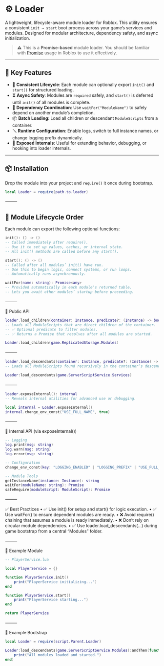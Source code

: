 # ⚙️ Loader

A lightweight, lifecycle-aware module loader for Roblox. This utility ensures a consistent `init → start` boot process across your game’s services and modules. Designed for modular architecture, dependency safety, and async initialization.

> ⚠️ This is a **Promise-based** module loader. You should be familiar with [Promise](https://roblox.github.io/promises/) usage in Roblox to use it effectively.

---

## 🚀 Key Features

- 🔁 **Consistent Lifecycle**: Each module can optionally export `init()` and `start()` for structured loading.
- ⏳ **Async Safety**: Modules are `required` safely, and `start()` is deferred until `init()` of all modules is complete.
- 🧩 **Dependency Coordination**: Use `waitFor("ModuleName")` to safely depend on another module’s completion.
- 📦 **Batch Loading**: Load all children or descendant `ModuleScripts` from a container.
- 🪛 **Runtime Configuration**: Enable logs, switch to full instance names, or change logging prefix dynamically.
- 🧪 **Exposed Internals**: Useful for extending behavior, debugging, or hooking into loader internals.

---

## 📦 Installation

Drop the module into your project and `require()` it once during bootstrap.

```lua
local Loader = require(path.to.loader)
```

⸻

## 📜 Module Lifecycle Order

Each module can export the following optional functions:

```lua
init(): () -> ()
-- Called immediately after require().
-- Use it to set up values, caches, or internal state.
-- All init() methods are called before any start().
```

```lua
start(): () -> ()
-- Called after all modules’ init() have run.
-- Use this to begin logic, connect systems, or run loops.
-- Automatically runs asynchronously.
```

```lua
waitFor(name: string): Promise<any>
-- Provided automatically in each module’s returned table.
-- Lets you await other modules’ startup before proceeding.
```

⸻

🧩 Public API

```lua
loader.load_children(container: Instance, predicate?: (Instance) -> boolean): Promise<boolean>
-- Loads all ModuleScripts that are direct children of the container.
-- ✅ Optional predicate to filter modules.
-- ✅ Returns a Promise that resolves after all modules are started.
```

```lua
Loader:load_children(game.ReplicatedStorage.Modules)
```

⸻

```lua
loader.load_descendants(container: Instance, predicate?: (Instance) -> boolean): Promise<boolean>
-- Loads all ModuleScripts found recursively in the container’s descendants.
```

```lua
Loader:load_descendants(game.ServerScriptService.Services)
```

⸻

```lua
loader.exposeInternal(): internal
-- Reveals internal utilities for advanced use or debugging.
```

```lua
local internal = Loader.exposeInternal()
internal.change_env_const("USE_FULL_NAME", true)
```

⸻

🔧 Internal API (via exposeInternal())

```lua
-- Logging
log.print(msg: string)
log.warn(msg: string)
log.error(msg: string)
```

```lua
-- Configuration
change_env_const(key: "LOGGING_ENABLED" | "LOGGING_PREFIX" | "USE_FULL_NAME", value: any)
```

```lua
-- Module Tools
getInstanceName(instance: Instance): string
waitFor(moduleName: string): Promise
safeRequire(moduleScript: ModuleScript): Promise
```

⸻

✅ Best Practices
• ✅ Use init() for setup and start() for logic execution.
• ✅ Use waitFor() to ensure dependent modules are ready.
• ❌ Avoid require() chaining that assumes a module is ready immediately.
• ❌ Don’t rely on circular module dependencies.
• ✅ Use loader.load_descendants(...) during game bootstrap from a central “Modules” folder.

⸻

📁 Example Module

```lua
-- PlayerService.lua

local PlayerService = {}

function PlayerService.init()
    print("PlayerService initializing...")
end

function PlayerService.start()
    print("PlayerService starting...")
end

return PlayerService
```

⸻

🧪 Example Bootstrap

```lua
local Loader = require(script.Parent.Loader)

Loader:load_descendants(game.ServerScriptService.Modules):andThen(function()
    print("All modules loaded and started.")
end)
```
